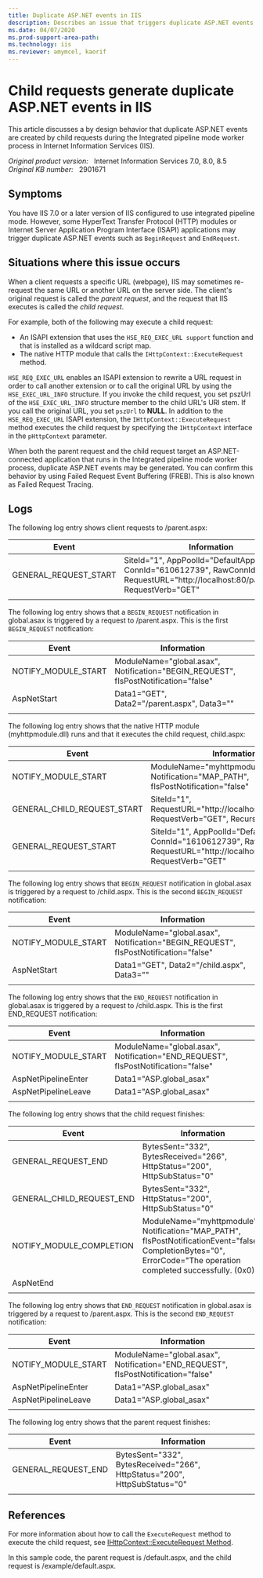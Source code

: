 ```yaml
---
title: Duplicate ASP.NET events in IIS
description: Describes an issue that triggers duplicate ASP.NET events. Occurs because of URL child requests in IIS 7.0 or a later version of IIS.
ms.date: 04/07/2020
ms.prod-support-area-path: 
ms.technology: iis
ms.reviewer: amymcel, kaorif
---
```

# Child requests generate duplicate ASP.NET events in IIS

This article discusses a by design behavior that duplicate ASP.NET events are created by child requests during the Integrated pipeline mode worker process in Internet Information Services (IIS).

_Original product version:_ &nbsp; Internet Information Services 7.0, 8.0, 8.5  
_Original KB number:_ &nbsp; 2901671

## Symptoms

You have IIS 7.0 or a later version of IIS configured to use integrated pipeline mode. However, some HyperText Transfer Protocol (HTTP) modules or Internet Server Application Program Interface (ISAPI) applications may trigger duplicate ASP.NET events such as `BeginRequest` and `EndRequest`.

## Situations where this issue occurs

When a client requests a specific URL (webpage), IIS may sometimes re-request the same URL or another URL on the server side. The client's original request is called the *parent request*, and the request that IIS executes is called the *child request*.

For example, both of the following may execute a child request:

- An ISAPI extension that uses the `HSE_REQ_EXEC_URL support` function and that is installed as a wildcard script map.
- The native HTTP module that calls the `IHttpContext::ExecuteRequest` method.

`HSE_REQ_EXEC_URL` enables an ISAPI extension to rewrite a URL request in order to call another extension or to call the original URL by using the `HSE_EXEC_URL_INFO` structure. If you invoke the child request, you set pszUrl of the `HSE_EXEC_URL_INFO` structure member to the child URL's URI stem. If you call the original URL, you set `pszUrl` to **NULL**. In addition to the `HSE_REQ_EXEC_URL` ISAPI extension, the `IHttpContext::ExecuteRequest` method executes the child request by specifying the `IHttpContext` interface in the `pHttpContext` parameter.

When both the parent request and the child request target an ASP.NET-connected application that runs in the Integrated pipeline mode worker process, duplicate ASP.NET events may be generated. You can confirm this behavior by using Failed Request Event Buffering (FREB). This is also known as Failed Request Tracing.

## Logs

The following log entry shows client requests to /parent.aspx:

|Event|Information|
|---|---|
|GENERAL_REQUEST_START|SiteId="1", AppPoolId="DefaultAppPool", ConnId="610612739", RawConnId="0", RequestURL="http://localhost:80/parent.aspx", RequestVerb="GET"|
|||

The following log entry shows that a `BEGIN_REQUEST` notification in global.asax is triggered by a request to /parent.aspx. This is the first `BEGIN_REQUEST` notification:

|Event|Information|
|---|---|
|NOTIFY_MODULE_START|ModuleName="global.asax", Notification="BEGIN_REQUEST", fIsPostNotification="false"|
|AspNetStart|Data1="GET", Data2="/parent.aspx", Data3=""|
|||

The following log entry shows that the native HTTP module (myhttpmodule.dll) runs and that it executes the child request, child.aspx:

|Event|Information|
|---|---|
|NOTIFY_MODULE_START|ModuleName="myhttpmodule", Notification="MAP_PATH", fIsPostNotification="false"|
|GENERAL_CHILD_REQUEST_START|SiteId="1", RequestURL="http://localhost:80/child.aspx", RequestVerb="GET", RecursiveLevel="1"|
|GENERAL_REQUEST_START|SiteId="1", AppPoolId="DefaultAppPool", ConnId="1610612739", RawConnId="0", RequestURL="http://localhost:80/child.aspx", RequestVerb="GET"|
|||

The following log entry shows that `BEGIN_REQUEST` notification in global.asax is triggered by a request to /child.aspx. This is the second `BEGIN_REQUEST` notification:

|Event|Information|
|---|---|
|NOTIFY_MODULE_START|ModuleName="global.asax", Notification="BEGIN_REQUEST", fIsPostNotification="false"|
|AspNetStart|Data1="GET", Data2="/child.aspx", Data3=""|
|||

The following log entry shows that the `END_REQUEST` notification in global.asax is triggered by a request to /child.aspx. This is the first END_REQUEST notification:

|Event|Information|
|---|---|
|NOTIFY_MODULE_START|ModuleName="global.asax", Notification="END_REQUEST", fIsPostNotification="false"|
|AspNetPipelineEnter|Data1="ASP.global_asax"|
|AspNetPipelineLeave|Data1="ASP.global_asax"|
|||

The following log entry shows that the child request finishes:

|Event|Information|
|---|---|
|GENERAL_REQUEST_END|BytesSent="332", BytesReceived="266", HttpStatus="200", HttpSubStatus="0"|
|GENERAL_CHILD_REQUEST_END|BytesSent="332", HttpStatus="200", HttpSubStatus="0"|
|NOTIFY_MODULE_COMPLETION|ModuleName="myhttpmodule", Notification="MAP_PATH", fIsPostNotificationEvent="false", CompletionBytes="0", ErrorCode="The operation completed successfully. (0x0)"|
|AspNetEnd||
|||

The following log entry shows that `END_REQUEST` notification in global.asax is triggered by a request to /parent.aspx. This is the second `END_REQUEST` notification:

|Event|Information|
|---|---|
|NOTIFY_MODULE_START|ModuleName="global.asax", Notification="END_REQUEST", fIsPostNotification="false"|
|AspNetPipelineEnter|Data1="ASP.global_asax"|
|AspNetPipelineLeave|Data1="ASP.global_asax"|
|||

The following log entry shows that the parent request finishes:

|Event|Information|
|---|---|
|GENERAL_REQUEST_END|BytesSent="332", BytesReceived="266", HttpStatus="200", HttpSubStatus="0"|
|||

## References

For more information about how to call the `ExecuteRequest` method to execute the child request, see [IHttpContext::ExecuteRequest Method](/iis/web-development-reference/native-code-api-reference/ihttpcontext-executerequest-method).

In this sample code, the parent request is /default.aspx, and the child request is /example/default.aspx.
